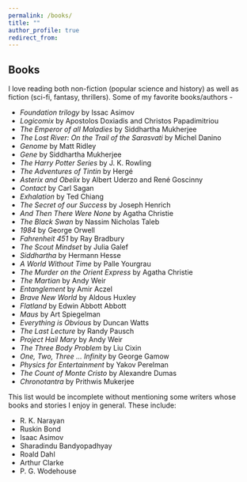 ```yaml
---
permalink: /books/
title: ""
author_profile: true
redirect_from:
---
```

## Books

I love reading both non-fiction (popular science and history) as well as fiction (sci-fi, fantasy, thrillers). Some of my favorite books/authors -

- *Foundation trilogy* by Issac Asimov
- *Logicomix* by Apostolos Doxiadis and Christos Papadimitriou
- *The Emperor of all Maladies* by Siddhartha Mukherjee
- *The Lost River: On the Trail of the Sarasvati* by Michel Danino
- *Genome* by Matt Ridley
- *Gene* by Siddhartha Mukherjee
- *The Harry Potter Series* by J. K. Rowling
- *The Adventures of Tintin* by Hergé
- *Asterix and Obelix* by  Albert Uderzo and René Goscinny
- *Contact* by Carl Sagan
- *Exhalation* by Ted Chiang
- *The Secret of our Success* by Joseph Henrich
- *And Then There Were None* by Agatha Christie
- *The Black Swan* by Nassim Nicholas Taleb
- *1984* by George Orwell
- *Fahrenheit 451* by Ray Bradbury
- *The Scout Mindset* by Julia Galef
- *Siddhartha* by Hermann Hesse
- *A World Without Time* by Palle Yourgrau
- *The Murder on the Orient Express* by Agatha Christie
- *The Martian* by Andy Weir
- *Entanglement* by Amir Aczel
- *Brave New World* by Aldous Huxley
- *Flatland* by Edwin Abbott Abbott
- *Maus* by Art Spiegelman
- *Everything is Obvious* by Duncan Watts
- *The Last Lecture* by Randy Pausch
- *Project Hail Mary* by Andy Weir
- *The Three Body Problem* by Liu Cixin
- *One, Two, Three ... Infinity* by George Gamow
- *Physics for Entertainment* by Yakov Perelman
- *The Count of Monte Cristo* by Alexandre Dumas
- *Chronotantra* by Prithwis Mukerjee

This list would be incomplete without mentioning some writers whose books and stories I enjoy in general. These include:

- R. K. Narayan
- Ruskin Bond
- Isaac Asimov
- Sharadindu Bandyopadhyay
- Roald Dahl
- Arthur Clarke
- P. G. Wodehouse
